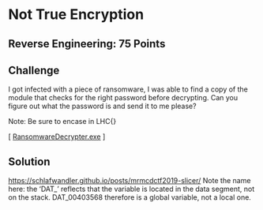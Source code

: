 # Not True Encryption

## Reverse Engineering: 75 Points

## Challenge

I got infected with a piece of ransomware, I was able to find a copy of the module that checks for the right password before decrypting. Can you figure out what the password is and send it to me please?

Note: Be sure to encase in LHC{}

[ [RansomwareDecrypter.exe](RansomwareDecrypter.exe) ]

## Solution


https://schlafwandler.github.io/posts/mrmcdctf2019-slicer/
Note the name here: the ‘DAT_’ reflects that the variable is located in the data segment, not on the stack. DAT_00403568 therefore is a global variable, not a local one.

